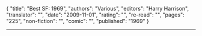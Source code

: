 {
"title": "Best SF: 1969",
"authors": "Various",
"editors": "Harry Harrison",
"translator": "",
"date": "2009-11-01",
"rating": "",
"re-read": "",
"pages": "225",
"non-fiction": "",
"comic": "",
"published": "1969"
}

---
